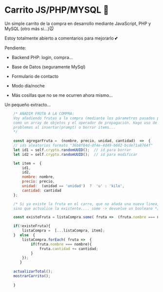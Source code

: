 ﻿# Carrito JS/PHP/MYSQL 🛒
  
Un simple carrito de la compra en desarrollo mediante JavaScript, PHP y MySQL  (otro más si...)🐭

Estoy totalmente abierto a comentarios para mejorarlo 💕

Pendiente:

- Backend PHP: login, compra...

- Base de Datos (seguramente MySql)

- Formulario de contacto

- Modo día/noche

- Más cosillas que no se me ocurren ahora mismo...

Un pequeño extracto...

```js
	/* AÑADIR FRUTA A LA COMPRA:
	Voy añadiendo frutas a la compra (mediante los párametros pasados por el anterior forEach)
	como un array de objetos y el operador de propagación. Hago uso de ids aleatorios para evitar 	
	problemas al insertar(prompt) o borrar items...
	*/
	
	const agregarFruta =  (nombre, precio, unidad, cantidad)  =>  {
	// ids aleatorios formato "36b8f84d-df4e-4d49-b662-bcde71a8764f"
	let id1 = self.crypto.randomUUID();  // id para borrar
	let id2 = self.crypto.randomUUID();  // id para modificar

	let item =  {
		id1,
		id2,
		nombre: nombre,
		precio: precio,
		unidad:  (unidad == 'unidad')  ?  'u' : 'kilo',
		cantidad: cantidad
	};

	/* Si ya existe la fruta en el carro, que no añada una nueva linea,
	sino que actualice la existente.... some -> devuelve un booleano */

	const existeFruta = listaCompra.some( fruta =>  (fruta.nombre === nombre)  );

	if(!existeFruta){
		listaCompra =  [...listaCompra, item];
	}  else  {
		listaCompra.forEach( fruta =>  {	
			if(fruta.nombre === nombre){
				fruta.cantidad += cantidad;
			}
		});
	   }
	   
	actualizarTotal();
	mostrarCarrito();
				
	}
```
